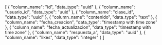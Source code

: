 [
  {
    "column_name": "id",
    "data_type": "uuid"
  },
  {
    "column_name": "usuario_id",
    "data_type": "uuid"
  },
  {
    "column_name": "clase_id",
    "data_type": "uuid"
  },
  {
    "column_name": "contenido",
    "data_type": "text"
  },
  {
    "column_name": "fecha_creacion",
    "data_type": "timestamp with time zone"
  },
  {
    "column_name": "fecha_actualizacion",
    "data_type": "timestamp with time zone"
  },
  {
    "column_name": "respuesta_a",
    "data_type": "uuid"
  },
  {
    "column_name": "likes",
    "data_type": "integer"
  }
]